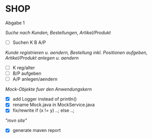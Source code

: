 SHOP
====

Abgabe 1

*Suche nach Kunden, Bestellungen, Artikel/Produkt*
- [ ] Suchen K B A/P

*Kunde registrieren u. aendern, Bestellung inkl. Positionen aufgeben, Artikel/Produkt anlegen u. aendern*
- [ ] K reg/alter
- [ ] B/P aufgeben
- [ ] A/P anlegen/aendern

*Mock-Objekte fuer den Anwendungskern*
- [x] add Logger instead of println()
- [x] rename Mock.java in MockService.java
- [x] fix/rewrite if (x != y) ..; else ..;

*"mvn site"*
- [x] generate maven report
